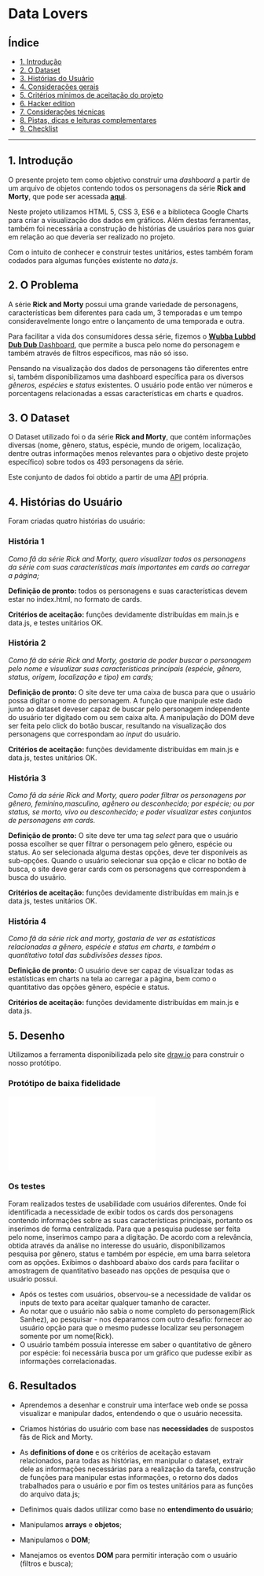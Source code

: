 # Data Lovers

## Índice

* [1. Introdução](#1-introdução)
* [2. O Dataset](#2-o-dataset)
* [3. Histórias do Usuário](#3-historias-do-usuario)
* [4. Considerações gerais](#4-consideracoes-gerais)
* [5. Critérios mínimos de aceitação do projeto](#5-criterios-minimos-de-aceitacao-do-projeto)
* [6. Hacker edition](#6-hacker-edition)
* [7. Considerações técnicas](#7-considerações-técnicas)
* [8. Pistas, dicas e leituras complementares](#8-pistas-dicas-e-leituras-complementares)
* [9. Checklist](#9-checklist)

***

## 1. Introdução

O presente projeto tem como objetivo construir uma *dashboard* a partir de um arquivo de objetos contendo todos os personagens da série **Rick and Morty**, que pode ser acessada [**aqui**](https://e-v-s.github.io/SAP003-data-lovers/src/index.html).

Neste projeto utilizamos HTML 5, CSS 3, ES6 e a biblioteca Google Charts para criar a visualização dos dados em gráficos. Além destas ferramentas, também foi necessária a construção de histórias de usuários para nos guiar em relação ao que deveria ser realizado no projeto.

Com o intuito de conhecer e construir testes unitários, estes também foram codados para algumas funções existente no *data.js*.

## 2. O Problema

A série **Rick and Morty** possui uma grande variedade de personagens, características bem diferentes para cada um, 3 temporadas e um tempo consideravelmente longo entre o lançamento de uma temporada e outra.

Para facilitar a vida dos consumidores dessa série, fizemos o [**Wubba Lubbd Dub Dub** Dashboard](https://e-v-s.github.io/SAP003-data-lovers/src/index.html), que permite a busca pelo nome do personagem e também através de filtros específicos, mas não só isso.

Pensando na visualização dos dados de personagens tão diferentes entre si, também disponibilizamos uma dashboard específica para os diversos *gêneros*, *espécies* e *status* existentes. O usuário pode então ver números e porcentagens relacionadas a essas características em charts e quadros.

## 3. O Dataset

O Dataset utilizado foi o da série **Rick and Morty**, que contém informações diversas (nome, gênero, status, espécie, mundo de origem, localização, dentre outras informações menos relevantes para o objetivo deste projeto específico) sobre todos os 493 personagens da série.

Este conjunto de dados foi obtido a partir de uma [API](https://rickandmortyapi.com/) própria.

## 4. Histórias do Usuário

Foram criadas quatro histórias do usuário:

### História 1

*Como fã da série Rick and Morty, quero visualizar todos os personagens da série com suas características mais importantes em cards ao carregar a página;*

**Definição de pronto:** todos os personagens e suas características devem estar no index.html, no formato de cards.

**Critérios de aceitação:** funções devidamente distribuídas em main.js e data.js, e testes unitários OK.

### História 2

*Como fã da série Rick and Morty, gostaria de poder buscar o personagem pelo nome e visualizar suas características principais (espécie, gênero, status, origem, localização e tipo) em cards;*

**Definição de pronto:** O site deve ter uma caixa de busca para que o usuário possa digitar o nome do personagem. A função que manipule este dado junto ao dataset deveser capaz de buscar pelo personagem independente do usuário ter digitado com ou sem caixa alta. A manipulação do DOM deve ser feita pelo click do botão buscar, resultando na visualização dos personagens que correspondam ao *input* do usuário.

**Critérios de aceitação:** funções devidamente distribuídas em main.js e data.js, testes unitários OK.

### História 3

*Como fã da série Rick and Morty, quero poder filtrar os personagens por gênero, feminino,masculino, agênero ou desconhecido; por espécie; ou por status, se morto, vivo ou desconhecido; e poder visualizar estes conjuntos de personagens em cards.*

**Definição de pronto:** O site deve ter uma tag *select* para que o usuário possa escolher se quer filtrar o personagem pelo gênero, espécie ou status. Ao ser selecionada alguma destas opções, deve ter disponíveis as sub-opções. Quando o usuário selecionar sua opção e clicar no botão de busca, o site deve gerar cards com os personagens que correspondem à busca do usuário.

**Critérios de aceitação:** funções devidamente distribuídas em main.js e data.js, testes unitários OK.

### História 4

*Como fã da série rick and morty, gostaria de ver as estatísticas relacionadas a gênero, espécie e status em charts, e também o quantitativo total das subdivisões desses tipos.*

**Definição de pronto:** O usuário deve ser capaz de visualizar todas as estatísticas em charts na tela ao carregar a página, bem como o quantitativo das opções gênero, espécie e status.

**Critérios de aceitação:** funções devidamente distribuídas em main.js e data.js.

## 5. Desenho 

Utilizamos a ferramenta disponibilizada pelo site [draw.io](https://draw.io) para construir o nosso protótipo.

### Protótipo de baixa fidelidade

![](Diagram.pdf)

### Os testes

Foram realizados testes de usabilidade com usuários diferentes. 
Onde foi identificada a necessidade de exibir todos os cards dos personagens contendo informações sobre as suas características principais, portanto os inserimos de forma centralizada.
Para que a pesquisa pudesse ser feita pelo nome, inserimos campo para a digitação.
De acordo com a relevância, obtida através da análise no interesse do usuário, disponibilizamos pesquisa por gênero, status  e também por espécie, em uma barra seletora com as opções.
Exibimos o dashboard abaixo dos cards para facilitar o amostragem de quantitativo baseado nas opções de pesquisa que o usuário possui. 

 - Após os testes com usuários, observou-se a necessidade de validar os inputs de texto para aceitar qualquer tamanho de caracter. 
- Ao notar que o usuário não sabia o nome completo do personagem(Rick Sanhez), ao pesquisar - nos deparamos com outro desafio: fornecer ao usuário opção para que o mesmo pudesse localizar seu personagem somente por um nome(Rick).
- O usuário também possuia interesse em saber o quantitativo de gênero por espécie: foi necessária busca por um gráfico que pudesse exibir as informações correlacionadas.  


## 6. Resultados

* Aprendemos a desenhar e construir uma interface web onde se possa visualizar e manipular dados, entendendo o que o usuário necessita.

* Criamos histórias do usuário com base nas **necessidades** de suspostos fãs de Rick and Morty. 
* As **definitions of done** e os critérios de aceitação estavam relacionados, para todas as histórias, em manipular o dataset, extrair dele as informações necessárias para a realização da tarefa, construção de funções para manipular estas informações, o retorno dos dados trabalhados para o usuário e por fim os testes unitários para as funções do arquivo data.js;
* Definimos quais dados utilizar como base no **entendimento do usuário**;
* Manipulamos **arrays** e **objetos**;
* Manipulamos o **DOM**;
* Manejamos os eventos **DOM** para permitir interação com o usuário (filtros e busca);

